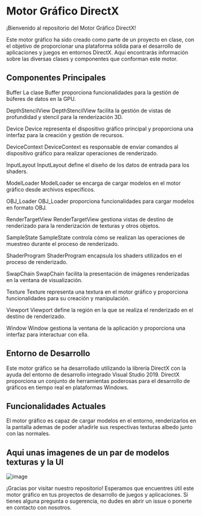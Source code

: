 
# Motor Gráfico DirectX
¡Bienvenido al repositorio del Motor Gráfico DirectX!

Este motor gráfico ha sido creado como parte de un proyecto en clase, con el objetivo de proporcionar una plataforma sólida para el desarrollo de aplicaciones y juegos en entornos DirectX. Aquí encontrarás información sobre las diversas clases y componentes que conforman este motor.

## Componentes Principales
Buffer
La clase Buffer proporciona funcionalidades para la gestión de búferes de datos en la GPU.

DepthStencilView
DepthStencilView facilita la gestión de vistas de profundidad y stencil para la renderización 3D.

Device
Device representa el dispositivo gráfico principal y proporciona una interfaz para la creación y gestión de recursos.

DeviceContext
DeviceContext es responsable de enviar comandos al dispositivo gráfico para realizar operaciones de renderizado.

InputLayout
InputLayout define el diseño de los datos de entrada para los shaders.

ModelLoader
ModelLoader se encarga de cargar modelos en el motor gráfico desde archivos específicos.

OBJ_Loader
OBJ_Loader proporciona funcionalidades para cargar modelos en formato OBJ.

RenderTargetView
RenderTargetView gestiona vistas de destino de renderizado para la renderización de texturas y otros objetos.

SampleState
SampleState controla cómo se realizan las operaciones de muestreo durante el proceso de renderizado.

ShaderProgram
ShaderProgram encapsula los shaders utilizados en el proceso de renderizado.

SwapChain
SwapChain facilita la presentación de imágenes renderizadas en la ventana de visualización.

Texture
Texture representa una textura en el motor gráfico y proporciona funcionalidades para su creación y manipulación.

Viewport
Viewport define la región en la que se realiza el renderizado en el destino de renderizado.

Window
Window gestiona la ventana de la aplicación y proporciona una interfaz para interactuar con ella.

## Entorno de Desarrollo
Este motor gráfico se ha desarrollado utilizando la librería DirectX con la ayuda del entorno de desarrollo integrado Visual Studio 2019. DirectX proporciona un conjunto de herramientas poderosas para el desarrollo de gráficos en tiempo real en plataformas Windows.

## Funcionalidades Actuales
El motor gráfico es capaz de cargar modelos en el entorno, renderizarlos en la pantalla ademas de poder añadirle sus respectivas texturas albedo junto con las normales.

## Aqui unas imagenes de un par de modelos texturas y la UI
![image](https://github.com/Simiobanana/BananasEngine/assets/114266340/f664c659-8ae3-4a96-b62c-57f8f39c37ab)


¡Gracias por visitar nuestro repositorio! Esperamos que encuentres útil este motor gráfico en tus proyectos de desarrollo de juegos y aplicaciones. Si tienes alguna pregunta o sugerencia, no dudes en abrir un issue o ponerte en contacto con nosotros.

